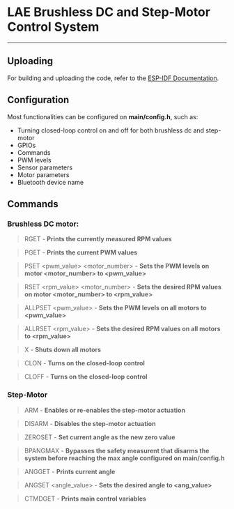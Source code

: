 # LAE Brushless DC and Step-Motor Control System
-----------------------------------------------

## Uploading

For building and uploading the code, refer to the [ESP-IDF Documentation](https://docs.espressif.com/projects/esp-idf/en/stable/esp32/index.html).

## Configuration

Most functionalities can be configured on **main/config.h**, such as:
- Turning closed-loop control on and off for both brushless dc and step-motor
- GPIOs
- Commands
- PWM levels
- Sensor parameters
- Motor parameters
- Bluetooth device name
  
## Commands

### Brushless DC motor:

> RGET
    - **Prints the currently measured RPM values**

> PGET
    - **Prints the current PWM values**

> PSET  \<pwm_value\>   \<motor_number\>
    - **Sets the PWM levels on motor \<motor_number\> to \<pwm_value\>**

> RSET \<rpm_value\> \<motor_number\> 
    - **Sets the desired RPM values on motor \<motor_number\> to \<rpm_value\>**

> ALLPSET \<pwm_value\>
    - **Sets the PWM levels on all motors to \<pwm_value\>**

> ALLRSET \<rpm_value\>
    - **Sets the desired RPM values on all motors to \<rpm_value\>**

> X
    - **Shuts down all motors**

> CLON
    - **Turns on the closed-loop control**

> CLOFF
    - **Turns on the closed-loop control**
    
    
### Step-Motor

> ARM
    - **Enables or re-enables the step-motor actuation**

> DISARM
    - **Disables the step-motor actuation**

> ZEROSET
    - **Set current angle as the new zero value**

> BPANGMAX
    - **Bypasses the safety measurent that disarms the system before reaching the max angle configured on main/config.h**

> ANGGET
    - **Prints current angle**

> ANGSET \<angle_value\>
    - **Sets the desired angle to \<ang_value\>**

> CTMDGET
    - **Prints main control variables**
